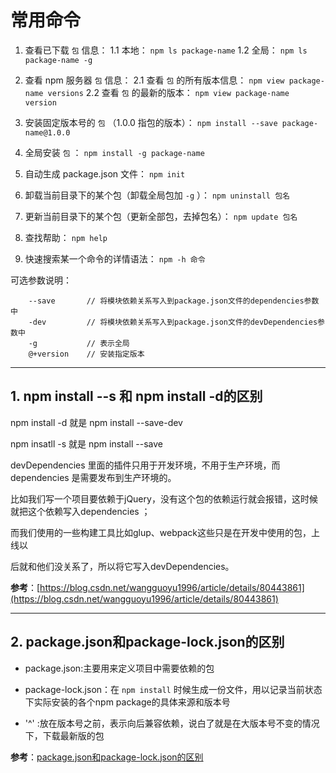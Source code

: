 # 常用命令

1. 查看已下载 `包` 信息：
    1.1 本地： `npm ls package-name`
    1.2 全局： `npm ls package-name -g`

2. 查看 npm 服务器 `包` 信息：
    2.1 查看 `包` 的所有版本信息： `npm view package-name versions`
    2.2 查看 `包` 的最新的版本： `npm view package-name  version`

3. 安装固定版本号的 `包` （1.0.0 指包的版本）： `npm install --save package-name@1.0.0`

4. 全局安装 `包` ： `npm install -g package-name`

5. 自动生成 package.json 文件： `npm init`

6. 卸载当前目录下的某个包（卸载全局包加 `-g` ）： `npm uninstall 包名`

7. 更新当前目录下的某个包（更新全部包，去掉包名）： `npm update 包名`

8. 查找帮助： `npm help`

9. 快速搜索某一个命令的详情语法： `npm -h 命令`

可选参数说明：

```none
    --save       // 将模块依赖关系写入到package.json文件的dependencies参数中
    -dev         // 将模块依赖关系写入到package.json文件的devDependencies参数中
    -g           // 表示全局
    @+version    // 安装指定版本
```

---

## 1. npm install --s 和 npm install -d的区别

npm install -d 就是 npm install --save-dev

npm insatll -s 就是 npm install --save

devDependencies  里面的插件只用于开发环境，不用于生产环境，而 dependencies  是需要发布到生产环境的。

比如我们写一个项目要依赖于jQuery，没有这个包的依赖运行就会报错，这时候就把这个依赖写入dependencies ；

而我们使用的一些构建工具比如glup、webpack这些只是在开发中使用的包，上线以

后就和他们没关系了，所以将它写入devDependencies。

**参考**：[https://blog.csdn.net/wangguoyu1996/article/details/80443861](https://blog.csdn.net/wangguoyu1996/article/details/80443861)

---

## 2. package.json和package-lock.json的区别

- package.json:主要用来定义项目中需要依赖的包

- package-lock.json：在 `npm install` 时候生成一份文件，用以记录当前状态下实际安装的各个npm package的具体来源和版本号

- '^' :放在版本号之前，表示向后兼容依赖，说白了就是在大版本号不变的情况下，下载最新版的包

**参考**：[package.json和package-lock.json的区别](https://blog.csdn.net/c2311156c/article/details/80320046)